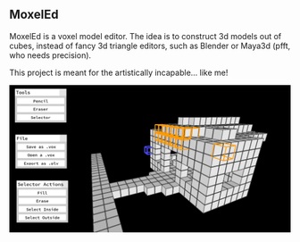 MoxelEd
-------

MoxelEd is a voxel model editor. The idea is to construct 3d models out of cubes, instead of fancy 3d triangle editors, such as Blender or Maya3d (pfft, who needs precision).

This project is meant for the artistically incapable... like me!

![Screenshot](Screenshot.png)
